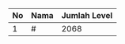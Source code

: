 | No | Nama            | Jumlah Level |
|----|-----------------|--------------|
| 1  | #    |    2068        |
